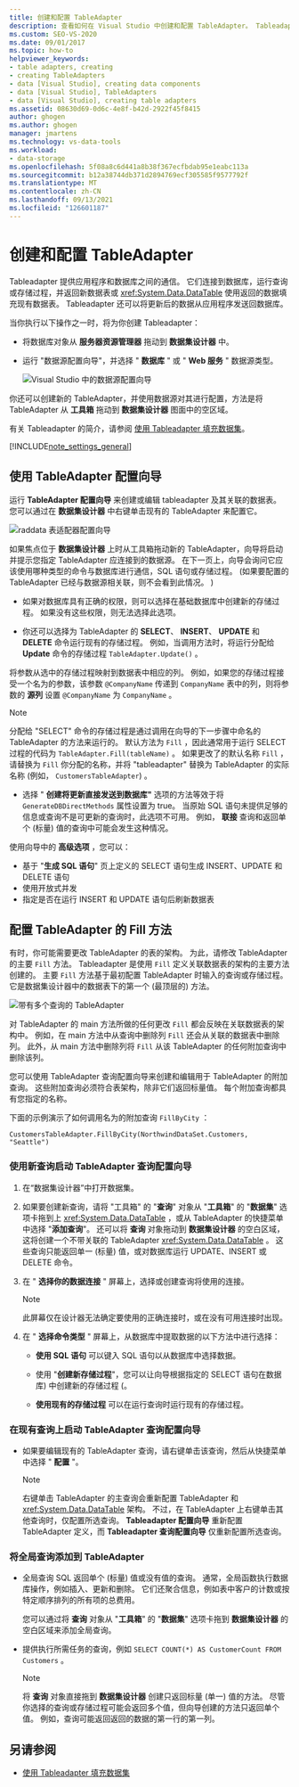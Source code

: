 ```yaml
---
title: 创建和配置 TableAdapter
description: 查看如何在 Visual Studio 中创建和配置 TableAdapter。 Tableadapter 提供应用程序和数据库之间的通信。
ms.custom: SEO-VS-2020
ms.date: 09/01/2017
ms.topic: how-to
helpviewer_keywords:
- table adapters, creating
- creating TableAdapters
- data [Visual Studio], creating data components
- data [Visual Studio], TableAdapters
- data [Visual Studio], creating table adapters
ms.assetid: 08630d69-0d6c-4e8f-b42d-2922f45f8415
author: ghogen
ms.author: ghogen
manager: jmartens
ms.technology: vs-data-tools
ms.workload:
- data-storage
ms.openlocfilehash: 5f08a8c6d441a8b38f367ecfbdab95e1eabc113a
ms.sourcegitcommit: b12a38744db371d2894769ecf305585f9577792f
ms.translationtype: MT
ms.contentlocale: zh-CN
ms.lasthandoff: 09/13/2021
ms.locfileid: "126601187"
---
```

# <a name="create-and-configure-tableadapters"></a>创建和配置 TableAdapter

Tableadapter 提供应用程序和数据库之间的通信。 它们连接到数据库，运行查询或存储过程，并返回新数据表或 <xref:System.Data.DataTable> 使用返回的数据填充现有数据表。 Tableadapter 还可以将更新后的数据从应用程序发送回数据库。

当你执行以下操作之一时，将为你创建 Tableadapter：

- 将数据库对象从 **服务器资源管理器** 拖动到 **数据集设计器** 中。

- 运行 "数据源配置向导"，并选择 " **数据库** " 或 " **Web 服务** " 数据源类型。

   ![Visual Studio 中的数据源配置向导](media/data-source-configuration-wizard.png)

你还可以创建新的 TableAdapter，并使用数据源对其进行配置，方法是将 TableAdapter 从 **工具箱** 拖动到 **数据集设计器** 图面中的空区域。

有关 Tableadapter 的简介，请参阅 [使用 Tableadapter 填充数据集](../data-tools/fill-datasets-by-using-tableadapters.md)。

[!INCLUDE[note_settings_general](../data-tools/includes/note_settings_general_md.md)]

## <a name="use-the-tableadapter-configuration-wizard"></a>使用 TableAdapter 配置向导

运行 **TableAdapter 配置向导** 来创建或编辑 tableadapter 及其关联的数据表。 您可以通过在 **数据集设计器** 中右键单击现有的 TableAdapter 来配置它。

![raddata 表适配器配置向导](../data-tools/media/raddata-table-adapter-configuration-wizard.png)

如果焦点位于 **数据集设计器** 上时从工具箱拖动新的 TableAdapter，向导将启动并提示您指定 TableAdapter 应连接到的数据源。 在下一页上，向导会询问它应该使用哪种类型的命令与数据库进行通信，SQL 语句或存储过程。  (如果要配置的 TableAdapter 已经与数据源相关联，则不会看到此情况。 ) 

- 如果对数据库具有正确的权限，则可以选择在基础数据库中创建新的存储过程。 如果没有这些权限，则无法选择此选项。

- 你还可以选择为 TableAdapter 的 **SELECT**、 **INSERT**、 **UPDATE** 和 **DELETE** 命令运行现有的存储过程。 例如，当调用方法时，将运行分配给 **Update** 命令的存储过程 `TableAdapter.Update()` 。

将参数从选中的存储过程映射到数据表中相应的列。 例如，如果您的存储过程接受一个名为的参数，该参数 `@CompanyName` 传递到 `CompanyName` 表中的列，则将参数的 **源列** 设置 `@CompanyName` 为 `CompanyName` 。

> [!NOTE]
> 分配给 "SELECT" 命令的存储过程是通过调用在向导的下一步骤中命名的 TableAdapter 的方法来运行的。 默认方法为 `Fill` ，因此通常用于运行 SELECT 过程的代码为 `TableAdapter.Fill(tableName)` 。 如果更改了的默认名称 `Fill` ，请替换为 `Fill` 你分配的名称，并将 "tableadapter" 替换为 TableAdapter 的实际名称 (例如， `CustomersTableAdapter`) 。

- 选择 " **创建将更新直接发送到数据库"** 选项的方法等效于将 `GenerateDBDirectMethods` 属性设置为 true。 当原始 SQL 语句未提供足够的信息或查询不是可更新的查询时，此选项不可用。 例如， **联接** 查询和返回单个 (标量) 值的查询中可能会发生这种情况。

使用向导中的 **高级选项** ，您可以：

- 基于 "**生成 SQL 语句**" 页上定义的 SELECT 语句生成 INSERT、UPDATE 和 DELETE 语句
- 使用开放式并发
- 指定是否在运行 INSERT 和 UPDATE 语句后刷新数据表

## <a name="configure-a-tableadapters-fill-method"></a>配置 TableAdapter 的 Fill 方法

有时，你可能需要更改 TableAdapter 的表的架构。 为此，请修改 TableAdapter 的主要 `Fill` 方法。 Tableadapter 是使用 `Fill` 定义关联数据表的架构的主要方法创建的。 主要 `Fill` 方法基于最初配置 TableAdapter 时输入的查询或存储过程。 它是数据集设计器中的数据表下的第一个 (最顶层的) 方法。

![带有多个查询的 TableAdapter](../data-tools/media/tableadapter.gif)

对 TableAdapter 的 main 方法所做的任何更改 `Fill` 都会反映在关联数据表的架构中。 例如，在 main 方法中从查询中删除列 `Fill` 还会从关联的数据表中删除列。 此外，从 main 方法中删除列将 `Fill` 从该 TableAdapter 的任何附加查询中删除该列。

您可以使用 TableAdapter 查询配置向导来创建和编辑用于 TableAdapter 的附加查询。 这些附加查询必须符合表架构，除非它们返回标量值。  每个附加查询都具有您指定的名称。

下面的示例演示了如何调用名为的附加查询 `FillByCity` ：

`CustomersTableAdapter.FillByCity(NorthwindDataSet.Customers, "Seattle")`

### <a name="to-start-the-tableadapter-query-configuration-wizard-with-a-new-query"></a>使用新查询启动 TableAdapter 查询配置向导

1. 在“数据集设计器”中打开数据集。

2. 如果要创建新查询，请将 "工具箱" 的 "**查询**" 对象从 "**工具箱**" 的 "**数据集**" 选项卡拖到上 <xref:System.Data.DataTable> ，或从 TableAdapter 的快捷菜单中选择 "**添加查询**"。 还可以将 **查询** 对象拖动到 **数据集设计器** 的空白区域，这将创建一个不带关联的 TableAdapter <xref:System.Data.DataTable> 。 这些查询只能返回单一 (标量) 值，或对数据库运行 UPDATE、INSERT 或 DELETE 命令。

3. 在 " **选择你的数据连接** " 屏幕上，选择或创建查询将使用的连接。

    > [!NOTE]
    > 此屏幕仅在设计器无法确定要使用的正确连接时，或在没有可用连接时出现。

4. 在 " **选择命令类型** " 屏幕上，从数据库中提取数据的以下方法中进行选择：

    - **使用 SQL 语句** 可以键入 SQL 语句以从数据库中选择数据。

    - 使用 "**创建新存储过程**"，您可以让向导根据指定的 SELECT 语句在数据库) 中创建新的存储过程 (。

    - **使用现有的存储过程** 可以在运行查询时运行现有的存储过程。

### <a name="to-start-the-tableadapter-query-configuration-wizard-on-an-existing-query"></a>在现有查询上启动 TableAdapter 查询配置向导

- 如果要编辑现有的 TableAdapter 查询，请右键单击该查询，然后从快捷菜单中选择 " **配置** "。

    > [!NOTE]
    > 右键单击 TableAdapter 的主查询会重新配置 TableAdapter 和 <xref:System.Data.DataTable> 架构。 不过，在 TableAdapter 上右键单击其他查询时，仅配置所选查询。 **Tableadapter 配置向导** 重新配置 TableAdapter 定义，而 **Tableadapter 查询配置向导** 仅重新配置所选查询。

### <a name="to-add-a-global-query-to-a-tableadapter"></a>将全局查询添加到 TableAdapter

- 全局查询 SQL 返回单个 (标量) 值或没有值的查询。 通常，全局函数执行数据库操作，例如插入、更新和删除。 它们还聚合信息，例如表中客户的计数或按特定顺序排列的所有项的总费用。

     您可以通过将 **查询** 对象从 "**工具箱**" 的 "**数据集**" 选项卡拖到 **数据集设计器** 的空白区域来添加全局查询。

- 提供执行所需任务的查询，例如 `SELECT COUNT(*) AS CustomerCount FROM Customers` 。

    > [!NOTE]
    > 将 **查询** 对象直接拖到 **数据集设计器** 创建只返回标量 (单一) 值的方法。 尽管你选择的查询或存储过程可能会返回多个值，但向导创建的方法只返回单个值。 例如，查询可能返回返回的数据的第一行的第一列。

## <a name="see-also"></a>另请参阅

- [使用 Tableadapter 填充数据集](../data-tools/fill-datasets-by-using-tableadapters.md)
